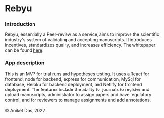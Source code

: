 # Rebyu

### Introduction
Rebyu, essentially a Peer-review as a service, aims to improve the scientific industry's system of validating and accepting manuscripts. It introduces incentives, standardizes quality, and increases efficiency. The whitepaper can be found [here](https://anik8das.medium.com/peer-review-as-a-service-a-potential-gamechanger-for-science-4989763adcf6). 

### App description
This is an MVP for trial runs and hypotheses testing. It uses a React for frontend, node for backend, express for communication, MySql for database, Heroku for backend deployment, and Netlify for frontend deployment. The features include the ability for journals to register and upload manuscripts, administrator to assign papers and have regulatory control, and for reviewers to manage assignments and add annotations. <br><br>
&copy; Aniket Das, 2022